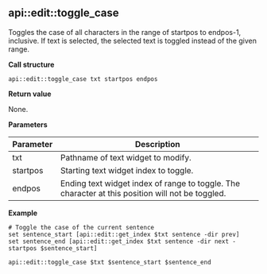 ## api::edit::toggle\_case

Toggles the case of all characters in the range of startpos to endpos-1, inclusive.  If text is selected, the selected text is toggled instead of the given range.

**Call structure**

`api::edit::toggle_case txt startpos endpos`

**Return value**

None.

**Parameters**

| Parameter | Description |
| - | - |
| txt | Pathname of text widget to modify. |
| startpos | Starting text widget index to toggle. |
| endpos | Ending text widget index of range to toggle. The character at this position will not be toggled. |

**Example**

	# Toggle the case of the current sentence
	set sentence_start [api::edit::get_index $txt sentence -dir prev]
	set sentence_end [api::edit::get_index $txt sentence -dir next -startpos $sentence_start]
	
	api::edit::toggle_case $txt $sentence_start $sentence_end
